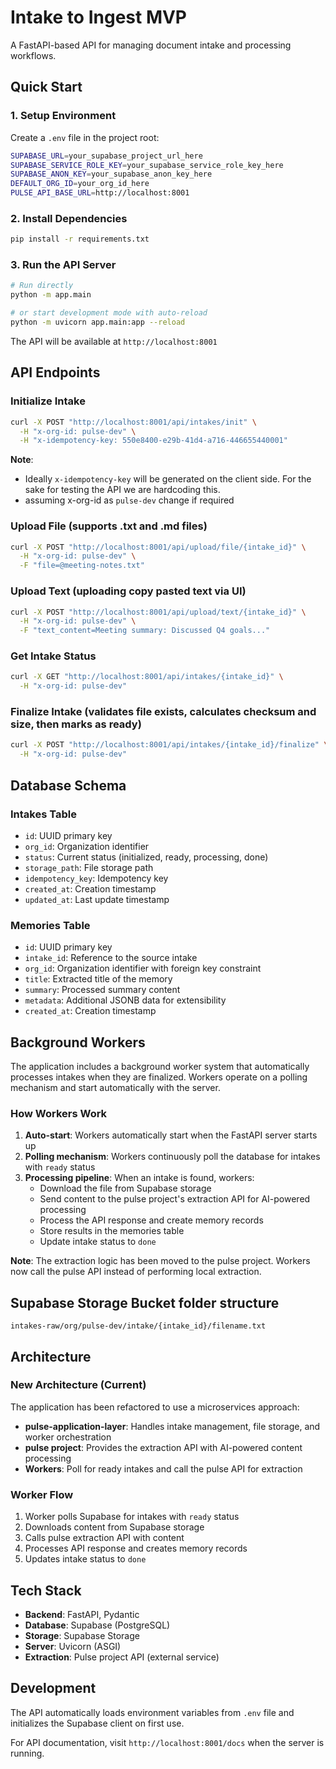 # Intake to Ingest MVP

A FastAPI-based API for managing document intake and processing workflows.

## Quick Start

### 1. Setup Environment

Create a `.env` file in the project root:

```bash
SUPABASE_URL=your_supabase_project_url_here
SUPABASE_SERVICE_ROLE_KEY=your_supabase_service_role_key_here
SUPABASE_ANON_KEY=your_supabase_anon_key_here
DEFAULT_ORG_ID=your_org_id_here
PULSE_API_BASE_URL=http://localhost:8001
```

### 2. Install Dependencies

```bash
pip install -r requirements.txt
```

### 3. Run the API Server

```bash
# Run directly
python -m app.main

# or start development mode with auto-reload
python -m uvicorn app.main:app --reload
```

The API will be available at `http://localhost:8001`

## API Endpoints

### Initialize Intake
```bash
curl -X POST "http://localhost:8001/api/intakes/init" \
  -H "x-org-id: pulse-dev" \
  -H "x-idempotency-key: 550e8400-e29b-41d4-a716-446655440001"
```
**Note**: 
- Ideally `x-idempotency-key` will be generated on the client side. For the sake for testing the API we are hardcoding this.
- assuming x-org-id as `pulse-dev` change if required
### Upload File (supports .txt and .md files)
```bash
curl -X POST "http://localhost:8001/api/upload/file/{intake_id}" \
  -H "x-org-id: pulse-dev" \
  -F "file=@meeting-notes.txt"
```

### Upload Text (uploading copy pasted text via UI)
```bash
curl -X POST "http://localhost:8001/api/upload/text/{intake_id}" \
  -H "x-org-id: pulse-dev" \
  -F "text_content=Meeting summary: Discussed Q4 goals..."
```

### Get Intake Status
```bash
curl -X GET "http://localhost:8001/api/intakes/{intake_id}" \
  -H "x-org-id: pulse-dev"
```

### Finalize Intake (validates file exists, calculates checksum and size, then marks as ready)
```bash
curl -X POST "http://localhost:8001/api/intakes/{intake_id}/finalize" \
  -H "x-org-id: pulse-dev"
```

## Database Schema

### Intakes Table
- `id`: UUID primary key
- `org_id`: Organization identifier
- `status`: Current status (initialized, ready, processing, done)
- `storage_path`: File storage path
- `idempotency_key`: Idempotency key
- `created_at`: Creation timestamp
- `updated_at`: Last update timestamp

### Memories Table
- `id`: UUID primary key
- `intake_id`: Reference to the source intake
- `org_id`: Organization identifier with foreign key constraint
- `title`: Extracted title of the memory
- `summary`: Processed summary content
- `metadata`: Additional JSONB data for extensibility
- `created_at`: Creation timestamp

## Background Workers

The application includes a background worker system that automatically processes intakes when they are finalized. Workers operate on a polling mechanism and start automatically with the server.

### How Workers Work

1. **Auto-start**: Workers automatically start when the FastAPI server starts up
2. **Polling mechanism**: Workers continuously poll the database for intakes with `ready` status
3. **Processing pipeline**: When an intake is found, workers:
   - Download the file from Supabase storage
   - Send content to the pulse project's extraction API for AI-powered processing
   - Process the API response and create memory records
   - Store results in the memories table
   - Update intake status to `done`

**Note**: The extraction logic has been moved to the pulse project. Workers now call the pulse API instead of performing local extraction.

## Supabase Storage Bucket folder structure

```
intakes-raw/org/pulse-dev/intake/{intake_id}/filename.txt
```


## Architecture

### New Architecture (Current)
The application has been refactored to use a microservices approach:

- **pulse-application-layer**: Handles intake management, file storage, and worker orchestration
- **pulse project**: Provides the extraction API with AI-powered content processing
- **Workers**: Poll for ready intakes and call the pulse API for extraction

### Worker Flow
1. Worker polls Supabase for intakes with `ready` status
2. Downloads content from Supabase storage
3. Calls pulse extraction API with content
4. Processes API response and creates memory records
5. Updates intake status to `done`

## Tech Stack

- **Backend**: FastAPI, Pydantic
- **Database**: Supabase (PostgreSQL)
- **Storage**: Supabase Storage
- **Server**: Uvicorn (ASGI)
- **Extraction**: Pulse project API (external service)

## Development

The API automatically loads environment variables from `.env` file and initializes the Supabase client on first use.

For API documentation, visit `http://localhost:8001/docs` when the server is running.
